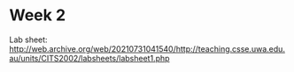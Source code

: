 # Week 2

Lab sheet:
http://web.archive.org/web/20210731041540/http://teaching.csse.uwa.edu.au/units/CITS2002/labsheets/labsheet1.php